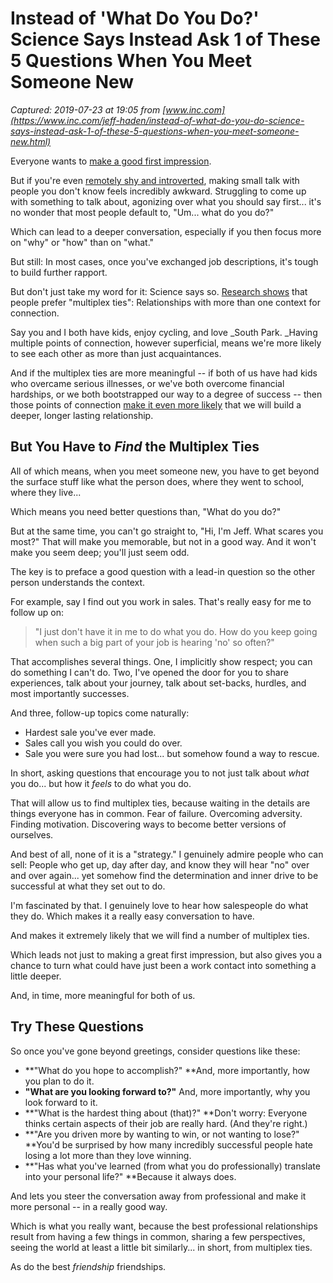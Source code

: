 # Instead of 'What Do You Do?' Science Says Instead Ask 1 of These 5 Questions When You Meet Someone New

_Captured: 2019-07-23 at 19:05 from [www.inc.com](https://www.inc.com/jeff-haden/instead-of-what-do-you-do-science-says-instead-ask-1-of-these-5-questions-when-you-meet-someone-new.html)_

Everyone wants to [make a good first impression](https://www.inc.com/jeff-haden/to-be-more-likable-make-a-great-first-impressionscience-says-first-do-1-thing.html).

But if you're even [remotely shy and introverted](https://www.inc.com/jeff-haden/5-ways-introverts-make-better-entrepreneurs.html), making small talk with people you don't know feels incredibly awkward. Struggling to come up with something to talk about, agonizing over what you should say first... it's no wonder that most people default to, "Um... what do you do?"

Which can lead to a deeper conversation, especially if you then focus more on "why" or "how" than on "what." 

But still: In most cases, once you've exchanged job descriptions, it's tough to build further rapport.

But don't just take my word for it: Science says so. [Research shows](http://repository.upenn.edu/dissertations/AAI3431176/) that people prefer "multiplex ties": Relationships with more than one context for connection.

Say you and I both have kids, enjoy cycling, and love _South Park. _Having multiple points of connection, however superficial, means we're more likely to see each other as more than just acquaintances.

And if the multiplex ties are more meaningful -- if both of us have had kids who overcame serious illnesses, or we've both overcome financial hardships, or we both bootstrapped our way to a degree of success -- then those points of connection [make it even more likely](https://hbr.org/2011/04/building-a-network-that-works) that we will build a deeper, longer lasting relationship.

## But You Have to _Find_ the Multiplex Ties

All of which means, when you meet someone new, you have to get beyond the surface stuff like what the person does, where they went to school, where they live...

Which means you need better questions than, "What do you do?" 

But at the same time, you can't go straight to, "Hi, I'm Jeff. What scares you most?" That will make you memorable, but not in a good way. And it won't make you seem deep; you'll just seem odd. 

The key is to preface a good question with a lead-in question so the other person understands the context.

For example, say I find out you work in sales.  That's really easy for me to follow up on:

> "I just don't have it in me to do what you do. How do you keep going when such a big part of your job is hearing 'no' so often?" 

That accomplishes several things. One, I implicitly show respect; you can do something I can't do. Two, I've opened the door for you to share experiences, talk about your journey, talk about set-backs, hurdles, and most importantly successes.

And three, follow-up topics come naturally:

  * Hardest sale you've ever made.
  * Sales call you wish you could do over.
  * Sale you were sure you had lost... but somehow found a way to rescue.

In short, asking questions that encourage you to not just talk about _what_ you do... but how it _feels_ to do what you do. 

That will allow us to find multiplex ties, because waiting in the details are things everyone has in common. Fear of failure. Overcoming adversity. Finding motivation. Discovering ways to become better versions of ourselves.

And best of all, none of it is a "strategy." I genuinely admire people who can sell: People who get up, day after day, and know they will hear "no" over and over again... yet somehow find the determination and inner drive to be successful at what they set out to do.

I'm fascinated by that. I genuinely love to hear how salespeople do what they do. Which makes it a really easy conversation to have.

And makes it extremely likely that we will find a number of multiplex ties.

Which leads not just to making a great first impression, but also gives you a chance to turn what could have just been a work contact into something a little deeper.

And, in time, more meaningful for both of us.

## Try These Questions

So once you've gone beyond greetings, consider questions like these:

  * **"What do you hope to accomplish?" **And, more importantly, how you plan to do it.
  * **"What are you looking forward to?"** And, more importantly, why you look forward to it.
  * **"What is the hardest thing about (that)?" **Don't worry: Everyone thinks certain aspects of their job are really hard. (And they're right.)
  * **"Are you driven more by wanting to win, or not wanting to lose?" **You'd be surprised by how many incredibly successful people hate losing a lot more than they love winning.
  * **"Has what you've learned (from what you do professionally) translate into your personal life?" **Because it  always does.

And lets you steer the conversation away from professional and make it more personal -- in a really good way.

Which is what you really want, because the best professional relationships result from having a few things in common, sharing a few perspectives, seeing the world at least a little bit similarly... in short, from multiplex ties.

As do the best _friendship_ friendships.
